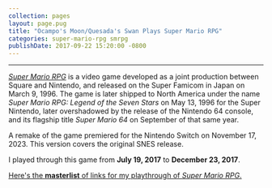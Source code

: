 ```yaml
---
collection: pages
layout: page.pug
title: "Ocampo's Moon/Quesada's Swan Plays Super Mario RPG"
categories: super-mario-rpg smrpg
publishDate: 2017-09-22 15:20:00 -0800
---
```


---
[*Super Mario RPG*][smrpg] is a video game developed as a joint production between Square and Nintendo, and released on the Super Famicom in Japan on March 9, 1996. The game is later shipped to North America under the name *Super Mario RPG: Legend of the Seven Stars* on May 13, 1996 for the Super Nintendo, later overshadowed by the release of the Nintendo 64 console, and its flagship title *Super Mario 64* on September of that same year.

A remake of the game premiered for the Nintendo Switch on November 17, 2023. This version covers the original SNES release.

I played through this game from **July 19, 2017** to **December 23, 2017**.

<span class="nav-masterlist">[Here's the **masterlist** of links for my playthrough of *Super Mario RPG*.][masterlist]</span>

[smrpg]:  http://en.wikipedia.org/wiki/Super_Mario_RPG

[masterlist]: ./masterlist/
